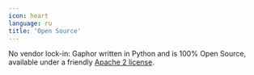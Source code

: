 ```yaml
---
icon: heart
language: ru
title: 'Open Source'
---
```


No vendor lock-in: Gaphor written in Python and is 100% Open Source,
available under a friendly [Apache 2
license](https://github.com/gaphor/gaphor/blob/master/LICENSE.txt).
